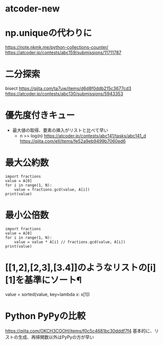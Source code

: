 # atcoder-new

# np.uniqueの代わりに
https://note.nkmk.me/python-collections-counter/
https://atcoder.jp/contests/abc159/submissions/11711787

# 二分探索
bisect
https://qiita.com/ta7uw/items/d6d8f0ddb215c3677cd3
https://atcoder.jp/contests/abc130/submissions/5943353

# 優先度付きキュー
- 最大値の取得、要素の挿入がリストと比べて早い
  - n >> log(n)
https://atcoder.jp/contests/abc141/tasks/abc141_d
https://qiita.com/ell/items/fe52a9eb9499b7060ed6

# 最大公約数
```
import fractions
value = A[0]
for i in range(1, N):
    value = fractions.gcd(value, A[i])
print(value)
```

# 最小公倍数
```
import fractions
value = A[0]
for i in range(1, N):
    value = value * A[i] // fractions.gcd(value, A[i])
print(value)
```

# [[1,2],[2,3],[3.4]]のようなリストの[i][1]を基準にソート¶
value = sorted(value, key=lambda x: x[1])

# Python PyPyの比較
https://qiita.com/OKCH3COOH/items/f0c5c4681bc30dddf7f4
基本的に、リストの生成、再帰関数以外はPyPyの方が早い
